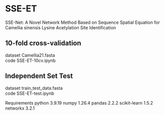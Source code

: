# SSE-ET

SSE-Net: A Novel Network Method Based on Sequence Spatial Equation for Camellia sinensis Lysine Acetylation Site Identification

## 10-fold cross-validation
dataset  Camellia21.fasta  
code  SSE-ET-10cv.ipynb


## Independent Set Test
dataset  train_test_data.fasta  
code  SSE-ET-test.ipynb

Requirements python 3.9.19 numpy 1.26.4 pandas 2.2.2 scikit-learn 1.5.2 networkx 3.2.1
